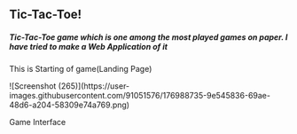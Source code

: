 <h2> Tic-Tac-Toe!</h2>
<h5>Tic-Tac-Toe game which is one among the most played games on paper.
  I have tried to make a Web Application of it</h5>

<p>This is Starting of game(Landing Page)</p>
![Screenshot (265)](https://user-images.githubusercontent.com/91051576/176988735-9e545836-69ae-48d6-a204-58309e74a769.png)

<p>Game Interface</p>

